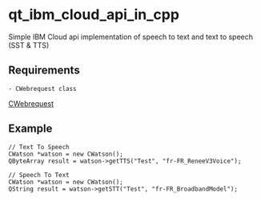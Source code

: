 # qt_ibm_cloud_api_in_cpp

Simple IBM Cloud api implementation of speech to text and text to speech (SST & TTS)

## Requirements
```
- CWebrequest class
```
[CWebrequest](https://github.com/Douraid-BEN-HASSEN/cpp_webrequest)

## Example
```
// Text To Speech
CWatson *watson = new CWatson();
QByteArray result = watson->getTTS("Test", "fr-FR_ReneeV3Voice");
```

```
// Speech To Text
CWatson *watson = new CWatson();
QString result = watson->getSTT("Test", "fr-FR_BroadbandModel");
```
